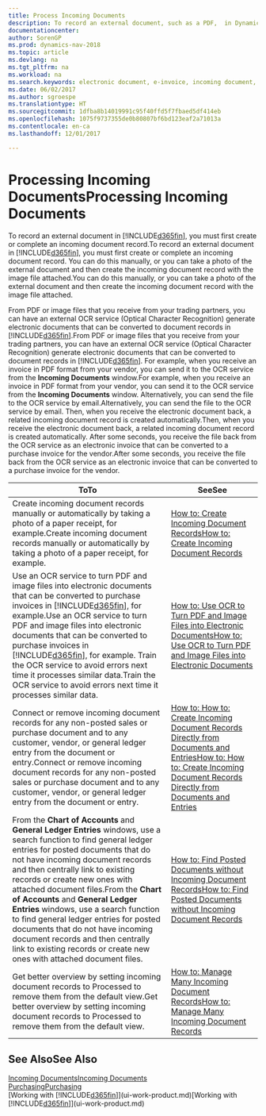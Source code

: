 ```yaml
---
title: Process Incoming Documents
description: To record an external document, such as a PDF,  in Dynamics NAV, you first create or complete an incoming document record.
documentationcenter: 
author: SorenGP
ms.prod: dynamics-nav-2018
ms.topic: article
ms.devlang: na
ms.tgt_pltfrm: na
ms.workload: na
ms.search.keywords: electronic document, e-invoice, incoming document, OCR, ecommerce, document exchange, import invoice
ms.date: 06/02/2017
ms.author: sgroespe
ms.translationtype: HT
ms.sourcegitcommit: 1dfba8b14019991c95f40ffd5f7fbaed5df414eb
ms.openlocfilehash: 1075f9737355de0b80807bf6bd123eaf2a71013a
ms.contentlocale: en-ca
ms.lasthandoff: 12/01/2017

---
```

# <a name="processing-incoming-documents"></a><span data-ttu-id="b2840-103">Processing Incoming Documents</span><span class="sxs-lookup"><span data-stu-id="b2840-103">Processing Incoming Documents</span></span>
<span data-ttu-id="b2840-104">To record an external document in [!INCLUDE[d365fin](includes/d365fin_md.md)], you must first create or complete an incoming document record.</span><span class="sxs-lookup"><span data-stu-id="b2840-104">To record an external document in [!INCLUDE[d365fin](includes/d365fin_md.md)], you must first create or complete an incoming document record.</span></span> <span data-ttu-id="b2840-105">You can do this manually, or you can take a photo of the external document and then create the incoming document record with the image file attached.</span><span class="sxs-lookup"><span data-stu-id="b2840-105">You can do this manually, or you can take a photo of the external document and then create the incoming document record with the image file attached.</span></span>

<span data-ttu-id="b2840-106">From PDF or image files that you receive from your trading partners, you can have an external OCR service (Optical Character Recognition) generate electronic documents that can be converted to document records in [!INCLUDE[d365fin](includes/d365fin_md.md)].</span><span class="sxs-lookup"><span data-stu-id="b2840-106">From PDF or image files that you receive from your trading partners, you can have an external OCR service (Optical Character Recognition) generate electronic documents that can be converted to document records in [!INCLUDE[d365fin](includes/d365fin_md.md)].</span></span> <span data-ttu-id="b2840-107">For example, when you receive an invoice in PDF format from your vendor, you can send it to the OCR service from the **Incoming Documents** window.</span><span class="sxs-lookup"><span data-stu-id="b2840-107">For example, when you receive an invoice in PDF format from your vendor, you can send it to the OCR service from the **Incoming Documents** window.</span></span> <span data-ttu-id="b2840-108">Alternatively, you can send the file to the OCR service by email.</span><span class="sxs-lookup"><span data-stu-id="b2840-108">Alternatively, you can send the file to the OCR service by email.</span></span> <span data-ttu-id="b2840-109">Then, when you receive the electronic document back, a related incoming document record is created automatically.</span><span class="sxs-lookup"><span data-stu-id="b2840-109">Then, when you receive the electronic document back, a related incoming document record is created automatically.</span></span> <span data-ttu-id="b2840-110">After some seconds, you receive the file back from the OCR service as an electronic invoice that can be converted to a purchase invoice for the vendor.</span><span class="sxs-lookup"><span data-stu-id="b2840-110">After some seconds, you receive the file back from the OCR service as an electronic invoice that can be converted to a purchase invoice for the vendor.</span></span>

| <span data-ttu-id="b2840-111">To</span><span class="sxs-lookup"><span data-stu-id="b2840-111">To</span></span> | <span data-ttu-id="b2840-112">See</span><span class="sxs-lookup"><span data-stu-id="b2840-112">See</span></span> |
| --- | --- |
| <span data-ttu-id="b2840-113">Create incoming document records manually or automatically by taking a photo of a paper receipt, for example.</span><span class="sxs-lookup"><span data-stu-id="b2840-113">Create incoming document records manually or automatically by taking a photo of a paper receipt, for example.</span></span> |[<span data-ttu-id="b2840-114">How to: Create Incoming Document Records</span><span class="sxs-lookup"><span data-stu-id="b2840-114">How to: Create Incoming Document Records</span></span>](across-how-create-income-document-records.md) |
| <span data-ttu-id="b2840-115">Use an OCR service to turn PDF and image files into electronic documents that can be converted to purchase invoices in [!INCLUDE[d365fin](includes/d365fin_md.md)], for example.</span><span class="sxs-lookup"><span data-stu-id="b2840-115">Use an OCR service to turn PDF and image files into electronic documents that can be converted to purchase invoices in [!INCLUDE[d365fin](includes/d365fin_md.md)], for example.</span></span> <span data-ttu-id="b2840-116">Train the OCR service to avoid errors next time it processes similar data.</span><span class="sxs-lookup"><span data-stu-id="b2840-116">Train the OCR service to avoid errors next time it processes similar data.</span></span> |[<span data-ttu-id="b2840-117">How to: Use OCR to Turn PDF and Image Files into Electronic Documents</span><span class="sxs-lookup"><span data-stu-id="b2840-117">How to: Use OCR to Turn PDF and Image Files into Electronic Documents</span></span>](across-how-use-ocr-pdf-images-files.md) |
| <span data-ttu-id="b2840-118">Connect or remove incoming document records for any non-posted sales or purchase document and to any customer, vendor, or general ledger entry from the document or entry.</span><span class="sxs-lookup"><span data-stu-id="b2840-118">Connect or remove incoming document records for any non-posted sales or purchase document and to any customer, vendor, or general ledger entry from the document or entry.</span></span> |[<span data-ttu-id="b2840-119">How to: How to: Create Incoming Document Records Directly from Documents and Entries</span><span class="sxs-lookup"><span data-stu-id="b2840-119">How to: How to: Create Incoming Document Records Directly from Documents and Entries</span></span>](across-how-connect-disconnect-income-document-records.md) |
| <span data-ttu-id="b2840-120">From the **Chart of Accounts** and **General Ledger Entries** windows, use a search function to find general ledger entries for posted documents that do not have incoming document records and then centrally link to existing records or create new ones with attached document files.</span><span class="sxs-lookup"><span data-stu-id="b2840-120">From the **Chart of Accounts** and **General Ledger Entries** windows, use a search function to find general ledger entries for posted documents that do not have incoming document records and then centrally link to existing records or create new ones with attached document files.</span></span> |[<span data-ttu-id="b2840-121">How to: Find Posted Documents without Incoming Document Records</span><span class="sxs-lookup"><span data-stu-id="b2840-121">How to: Find Posted Documents without Incoming Document Records</span></span>](across-how-find-posted-documents-without-income-document-records.md) |
| <span data-ttu-id="b2840-122">Get better overview by setting incoming document records to Processed to remove them from the default view.</span><span class="sxs-lookup"><span data-stu-id="b2840-122">Get better overview by setting incoming document records to Processed to remove them from the default view.</span></span> |[<span data-ttu-id="b2840-123">How to: Manage Many Incoming Document Records</span><span class="sxs-lookup"><span data-stu-id="b2840-123">How to: Manage Many Incoming Document Records</span></span>](across-how-manage-many-income-document-records.md) |

## <a name="see-also"></a><span data-ttu-id="b2840-124">See Also</span><span class="sxs-lookup"><span data-stu-id="b2840-124">See Also</span></span>
[<span data-ttu-id="b2840-125">Incoming Documents</span><span class="sxs-lookup"><span data-stu-id="b2840-125">Incoming Documents</span></span>](across-income-documents.md)  
[<span data-ttu-id="b2840-126">Purchasing</span><span class="sxs-lookup"><span data-stu-id="b2840-126">Purchasing</span></span>](purchasing-manage-purchasing.md)  
<span data-ttu-id="b2840-127">[Working with [!INCLUDE[d365fin](includes/d365fin_md.md)]](ui-work-product.md)</span><span class="sxs-lookup"><span data-stu-id="b2840-127">[Working with [!INCLUDE[d365fin](includes/d365fin_md.md)]](ui-work-product.md)</span></span>

